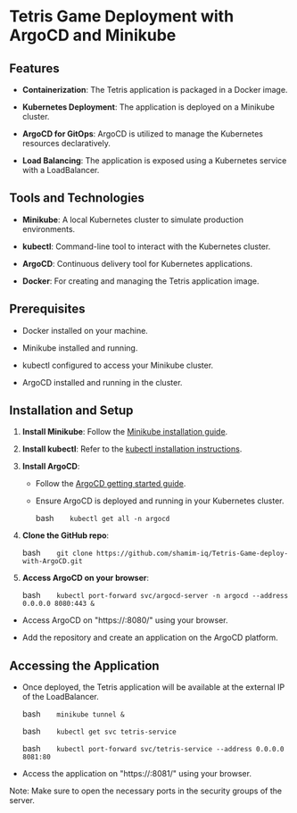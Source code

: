 Tetris Game Deployment with ArgoCD and Minikube
======================================================

Features
--------

*   **Containerization**: The Tetris application is packaged in a Docker image.
    
*   **Kubernetes Deployment**: The application is deployed on a Minikube cluster.
    
*   **ArgoCD for GitOps**: ArgoCD is utilized to manage the Kubernetes resources declaratively.
    
*   **Load Balancing**: The application is exposed using a Kubernetes service with a LoadBalancer.
    

Tools and Technologies
----------------------

*   **Minikube**: A local Kubernetes cluster to simulate production environments.
    
*   **kubectl**: Command-line tool to interact with the Kubernetes cluster.
    
*   **ArgoCD**: Continuous delivery tool for Kubernetes applications.
    
*   **Docker**: For creating and managing the Tetris application image.

Prerequisites
-------------

*   Docker installed on your machine.
    
*   Minikube installed and running.
    
*   kubectl configured to access your Minikube cluster.
    
*   ArgoCD installed and running in the cluster.
    

Installation and Setup
----------------------

1.  **Install Minikube**: Follow the [Minikube installation guide](https://minikube.sigs.k8s.io/docs/start/?arch=%2Fwindows%2Fx86-64%2Fstable%2F.exe+download).
    
2.  **Install kubectl**: Refer to the [kubectl installation instructions](https://kubernetes.io/docs/tasks/tools/install-kubectl-linux/).
    
3.  **Install ArgoCD**:
    
    *   Follow the [ArgoCD getting started guide](https://www.fosstechnix.com/install-argocd-on-minikube-with-ubuntu-24-04/).
        
    *   Ensure ArgoCD is deployed and running in your Kubernetes cluster.

        bash```    
            kubectl get all -n argocd
            ```
        
4.  **Clone the GitHub repo**:

    bash```    
        git clone https://github.com/shamim-iq/Tetris-Game-deploy-with-ArgoCD.git
        ```
    
5.  **Access ArgoCD on your browser**:

    bash```    
        kubectl port-forward svc/argocd-server -n argocd --address 0.0.0.0 8080:443 &
        ```

*   Access ArgoCD on "https://<server-ip>:8080/" using your browser.

*   Add the repository and create an application on the ArgoCD platform.

Accessing the Application
-------------------------

*   Once deployed, the Tetris application will be available at the external IP of the LoadBalancer.

    bash```    
        minikube tunnel &
        ```

    bash```    
        kubectl get svc tetris-service
        ```

    bash```    
        kubectl port-forward svc/tetris-service --address 0.0.0.0 8081:80
        ```

*   Access the application on "https://<server-ip>:8081/" using your browser.

Note: Make sure to open the necessary ports in the security groups of the server.
    
    
